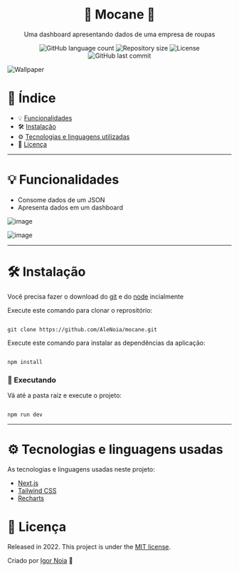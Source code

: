 <h1 align="center">
 👕 Mocane 👕
</h1>

<p align="center">
Uma dashboard apresentando dados de uma empresa de roupas
</p>

<p align="center">
<img alt="GitHub language count" src="https://img.shields.io/github/languages/count/AleNoia/mocane?color=%2304D361"> <img alt="Repository size" src="https://img.shields.io/github/repo-size/AleNoia/mocanee"> <img alt="License" src="https://img.shields.io/badge/license-MIT-brightgreen"> <img alt="GitHub last commit" src="https://img.shields.io/github/last-commit/AleNoia/mocane"></a>
</p>

![Wallpaper](https://user-images.githubusercontent.com/82424777/164578840-79de5413-6a3f-4cf3-97dc-ba10425217e5.svg)


# 📌 Índice
* 💡 [Funcionalidades](#features)
* 🛠 [Instalação](#Installation)
* ⚙ [Tecnologias e linguagens utilizadas](#TechnologiesUsed)
* 🧾 [Licença](#License)
***

# <a name="features"></a>💡 Funcionalidades

* Consome dados de um JSON
* Apresenta dados em um dashboard


![image](https://user-images.githubusercontent.com/82424777/164579344-8849a4bf-fd23-4035-a7a9-f14e2f7a810a.png)

![image](https://user-images.githubusercontent.com/82424777/164579361-a327710b-dee9-49d0-9151-cdb80ffc7110.png)


***

# <a name="Installation"></a>🛠 Instalação

Você precisa fazer o download do [git](https://git-scm.com) e do [node](https://nodejs.org/en/download/) incialmente

Execute este comando para clonar o reprositório:

```git

git clone https://github.com/AleNoia/mocane.git

```

Execute este comando para instalar as dependências da aplicação:

```

npm install

```

### 🎲 Executando

Vá até a pasta raíz e execute o projeto:
```

npm run dev

```

***
# <a name="TechnologiesUsed"></a> ⚙ Tecnologias e linguagens usadas
As tecnologias e linguagens usadas neste projeto:

- [Next.js](https://nextjs.org)
- [Tailwind CSS](https://tailwindcss.com)
- [Recharts](https://recharts.org)

# <a name="License"></a>🧾 Licença 

Released in 2022. This project is under the [MIT license](https://github.com/AleNoia/client-manager/blob/main/LICENSE).

Criado por [Igor Noia](https://github.com/AleNoia) 👋

